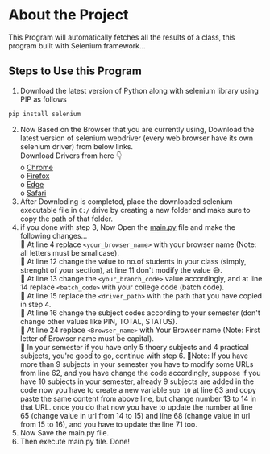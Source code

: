 # About the Project
This Program will automatically fetches all the results of a class, this program built with Selenium framework...

## Steps to Use this Program
1. Download the latest version of Python along with selenium library using PIP as follows
```python
pip install selenium
```
2. Now Based on the Browser that you are currently using, Download the latest version of selenium webdriver (every web browser have its own selenium driver) from below links.<br>
   Download Drivers from here 👇</br>
   o [Chrome](https://chromedriver.chromium.org/downloads)<br>
   o [Firefox](https://github.com/mozilla/geckodriver/releases)<br>
   o [Edge](https://developer.microsoft.com/en-us/microsoft-edge/tools/webdriver/)<br>
   o [Safari](https://webkit.org/blog/6900/webdriver-support-in-safari-10/)<br>
4. After Downloding is completed, place the downloaded selenium executable file in ```C:/``` drive by creating a new folder and make sure to copy the path of that folder. 
5. if you done with step 3, Now Open the [main.py](https://github.com/PavanTheHacker55/SBETET_MARKS_FETCHER/blob/main/main.py) file and make the following changes... <br>
   🔰 At line 4 replace ```<your_browser_name>``` with your browser name (Note: all letters must be smallcase).<br>
   🔰 At line 12 change the value to no.of students in your class (simply, strenght of your section), at line 11 don't modify the value 😅. </br>
   🔰 At line 13 change the ```<your_branch_code>``` value accordingly, and at line 14 replace ```<batch_code>``` with your college code (batch code). </br>
   🔰 At line 15 replace the ```<driver_path>``` with the path that you have copied in step 4.<br>
   🔰 At line 16 change the subject codes according to your semester (don't change other values like PIN, TOTAL, STATUS). <br>
   🔰 At line 24 replace ```<Browser_name>``` with Your Browser name (Note: First letter of Browser name must be capital).<br>
   🔰 In your semester if you have only 5 thoery subjects and 4 practical subjects, you're good to go, continue with step 6.
   🛑Note: If you have more than 9 subjects in your semester you have to modify some URLs from line 62, and you have change the code accordingly, suppose if you have 10 subjects in your semester, already 9 subjects are added in the code now you have to create a new variable ```sub_10``` at line 63 and copy paste the same content from above line, but change number 13 to 14 in that URL. once you do that now you have to update the number at line 65 (change value in url from 14 to 15) and line 68 (change value in url from 15 to 16), and you have to update the line 71 too. 
7. Now Save the main.py file.
8. Then execute main.py file.
Done!

